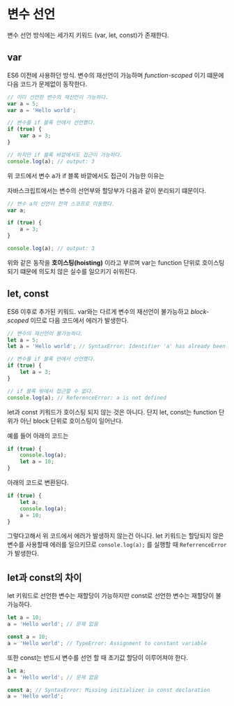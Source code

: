 변수 선언
==

변수 선언 방식에는 세가지 키워드 (var, let, const)가 존재한다.

var
--

ES6 이전에 사용하던 방식.
변수의 재선언이 가능하며 *function-scoped* 이기 떄문에 다음 코드가 문제없이 동작한다.

```js
// 이미 선언한 변수의 재선언이 가능하다.
var a = 5;
var a = 'Hello world';
```
```js
// 변수를 if 블록 안에서 선언했다.
if (true) {
    var a = 3;
}

// 하지만 if 블록 바깥에서도 접근이 가능하다.
console.log(a); // output: 3
```

위 코드에서 변수 a가 if 블록 바깥에서도 접근이 가능한 이유는

자바스크립트에서는 변수의 선언부와 할당부가 다음과 같이 분리되기 떄문이다.

```js
// 변수 a의 선언이 전역 스코프로 이동했다.
var a;

if (true) {
    a = 3;
}

console.log(a); // output: 3
```

위와 같은 동작을 **호이스팅(hoisting)** 이라고 부르며 var는 function 단위로 호이스팅 되기 떄문에 의도치 않은 실수를 일으키기 쉬워진다.

let, const
--

ES6 이후로 추가된 키워드. var와는 다르게 변수의 재선언이 불가능하고 *block-scoped* 이므로 다음 코드에서 에러가 발생한다.

```js
// 변수의 재선언이 불가능하다.
let a = 5;
let a = 'Hello world'; // SyntaxError: Identifier 'a' has already been declared
```

```js
// 변수를 if 블록 안에서 선언했다.
if (true) {
    let a = 3;
}

// if 블록 밖에서 접근할 수 없다.
console.log(a); // ReferenceError: a is not defined
```

let과 const 키워드가 호이스팅 되지 않는 것은 아니다.
단지 let, const는 function 단위가 아닌 block 단위로 호이스팅이 일어난다.

예를 들어 아래의 코드는
```js
if (true) {
    console.log(a);
    let a = 10;
}
```

아래의 코드로 변환된다.
``` js
if (true) {
    let a;
    console.log(a);
    a = 10;
}
```

그렇다고해서 위 코드에서 에러가 발생하지 않는건 아니다.
let 키워드는 할당되지 않은 변수를 사용할때 에러를 일으키므로 `console.log(a);` 를 실행할 때 `ReferrenceError` 가 발생한다.

let과 const의 차이
--

let 키워드로 선언한 변수는 재할당이 가능하지만 const로 선언한 변수는 재할당이 불가능하다.

```js
let a = 10;
a = 'Hello world'; // 문제 없음
```

```js
const a = 10;
a = 'Hello world'; // TypeError: Assignment to constant variable
```

또한 const는 반드시 변수를 선언 할 때 초기값 할당이 이루어져야 한다.

```js
let a;
a = 'Hello world'; // 문제 없음
```

```js
const a; // SyntaxError: Missing initializer in const declaration
a = 'Hello world';
```
